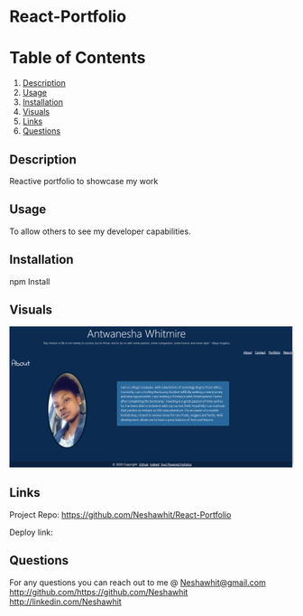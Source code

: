 # React-Portfolio
  

# Table of Contents
1. [Description](#description)
2. [Usage](#usage)
3. [Installation](#installation)
4. [Visuals](#visuals)
5. [Links](#inks)
7. [Questions](#questions)
## Description

Reactive portfolio to showcase my work

## Usage
To allow others to see my developer capabilities.
## Installation
npm Install

## Visuals
![Portfolio](/Screenshot%202022-10-31%20222046.png)

## Links 

Project Repo: 
https://github.com/Neshawhit/React-Portfolio

Deploy link: 

## Questions
For any questions you can reach out to me @
Neshawhit@gmail.com 
</br>
 http://github.com/https://github.com/Neshawhit
 </br>
 http://linkedin.com/Neshawhit
